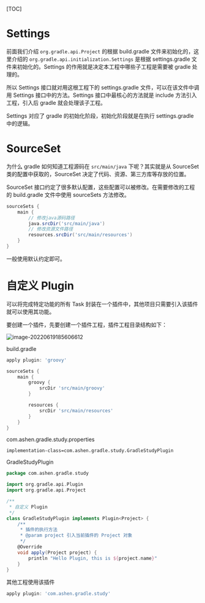 [TOC]

# Settings

前面我们介绍 `org.gradle.api.Project` 的根据 build.gradle 文件来初始化的，这里介绍的 `org.gradle.api.initialization.Settings` 是根据 settings.gradle 文件来初始化的。Settings 的作用就是决定本工程中哪些子工程是需要被 gradle 处理的。

所以 Settings 接口就对用这根工程下的 settings.gradle 文件，可以在该文件中调用 Settings 接口中的方法。Settings 接口中最核心的方法就是 include 方法引入工程，引入后 gradle 就会处理该子工程。

Settings 对应了 gradle 的初始化阶段，初始化阶段就是在执行 settings.gradle 中的逻辑。

# SourceSet

为什么 gradle 如何知道工程源码在 `src/main/java` 下呢？其实就是从 SourceSet 类的配置中获取的，SourceSet 决定了代码、资源、第三方库等存放的位置。

SourceSet 接口约定了很多默认配置，这些配置可以被修改。在需要修改的工程的 build.gradle 文件中使用 sourceSets 方法修改。

```groovy
sourceSets {
    main {
        // 修改java源码路径
        java.srcDir('src/main/java')
        // 修改资源文件路径
        resources.srcDir('src/main/resources')
    }
}
```

一般使用默认约定即可。

# 自定义 Plugin

可以将完成特定功能的所有 Task 封装在一个插件中，其他项目只需要引入该插件就可以使用其功能。

要创建一个插件，先要创建一个插件工程，插件工程目录结构如下：

![image-20220619185606612](https://cc.hjfile.cn/cc/img/20220619/2022061906560815120227.png)

build.gradle

```groovy
apply plugin: 'groovy'

sourceSets {
    main {
        groovy {
            srcDir 'src/main/groovy'
        }

        resources {
            srcDir 'src/main/resources'
        }
    }
}

```

com.ashen.gradle.study.properties

```properties
implementation-class=com.ashen.gradle.study.GradleStudyPlugin
```

GradleStudyPlugin

```groovy
package com.ashen.gradle.study

import org.gradle.api.Plugin
import org.gradle.api.Project

/**
 * 自定义 Plugin
 */
class GradleStudyPlugin implements Plugin<Project> {
    /**
     * 插件的执行方法
     * @param project 引入当前插件的 Project 对象
     */
    @Override
    void apply(Project project) {
        println "Hello Plugin, this is ${project.name}"
    }
}
```

其他工程使用该插件

```groovy
apply plugin: 'com.ashen.gradle.study'
```